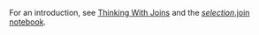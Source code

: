 For an introduction, see [Thinking With Joins][] and the [*selection*.join notebook].

[Thinking With Joins]: http://bost.ocks.org/mike/join/
[*selection*.join notebook]: https://observablehq.com/@d3/selection-join
